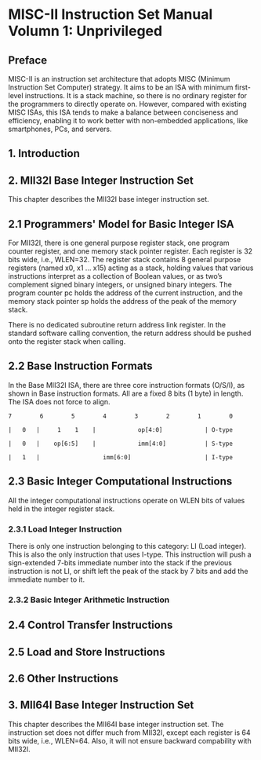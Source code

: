 # MISC-II Instruction Set Manual Volumn 1: Unprivileged
## Preface
MISC-II is an instruction set architecture that adopts MISC (Minimum Instruction Set Computer) strategy. It aims to be an ISA with minimum first-level instructions. It is a stack machine, so there is no ordinary register for the programmers to directly operate on. However, compared with existing MISC ISAs, this ISA tends to make a balance between conciseness and efficiency, enabling it to work better with non-embedded applications, like smartphones, PCs, and servers. 

## 1. Introduction

## 2. MII32I Base Integer Instruction Set
This chapter describes the MII32I base integer instruction set.

## 2.1 Programmers' Model for Basic Integer ISA
For MII32I, there is one general purpose register stack, one program counter register, and one memory stack pointer register. Each register is 32 bits wide, i.e., WLEN=32. The register stack contains 8 general purpose registers (named x0, x1 ... x15) acting as a stack, holding values that various instructions interpret as a collection of Boolean values, or as two’s complement signed binary integers, or unsigned binary integers. The program counter pc holds the address of the current instruction, and the memory stack pointer sp holds the address of the peak of the memory stack.

There is no dedicated subroutine return address link register. In the standard software calling convention, the return address should be pushed onto the register stack when calling.

## 2.2 Base Instruction Formats
In the Base MII32I ISA, there are three core instruction formats (O/S/I), as shown in Base instruction formats. All are a fixed 8 bits (1 byte) in length. The ISA does not force to align.    
```
7        6        5        4        3        2        1        0

|   0   |     1    1    |            op[4:0]            | O-type

|   0   |    op[6:5]    |            imm[4:0]           | S-type

|   1   |                  imm[6:0]                     | I-type
```
## 2.3 Basic Integer Computational Instructions
All the integer computational instructions operate on WLEN bits of values held in the integer register stack. 
### 2.3.1 Load Integer Instruction
There is only one instruction belonging to this category: LI (Load integer). This is also the only instruction that uses I-type. This instruction will push a sign-extended 7-bits immediate number into the stack if the previous instruction is not LI, or shift left the peak of the stack by 7 bits and add the immediate number to it. 
### 2.3.2 Basic Integer Arithmetic Instruction

## 2.4 Control Transfer Instructions

## 2.5 Load and Store Instructions

## 2.6 Other Instructions


## 3. MII64I Base Integer Instruction Set
This chapter describes the MII64I base integer instruction set. The instruction set does not differ much from MII32I, except each register is 64 bits wide, i.e., WLEN=64. Also, it will not ensure backward compability with MII32I.